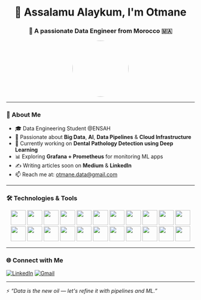 <h1 align="center">👋 Assalamu Alaykum, I'm Otmane</h1>
<h3 align="center">🧠 A passionate Data Engineer from Morocco 🇲🇦</h3>

<p align="center">
  <img src="https://avatars.githubusercontent.com/u/your_user_id?v=4" width="150" style="border-radius: 50%;" />
</p>

---

### 🚀 About Me

- 🎓 Data Engineering Student @ENSAH
- 🤖 Passionate about **Big Data**, **AI**, **Data Pipelines** & **Cloud Infrastructure**
- 🧪 Currently working on **Dental Pathology Detection using Deep Learning**
- 📊 Exploring **Grafana + Prometheus** for monitoring ML apps
- ✍️ Writing articles soon on **Medium** & **LinkedIn**
- 📫 Reach me at: [otmane.data@gmail.com](mailto:otmane.data@gmail.com)

---

### 🛠️ Technologies & Tools

<p align="center">
  <!-- Languages & Backends -->
  <img src="https://cdn.jsdelivr.net/gh/devicons/devicon/icons/java/java-original.svg" width="40"/>
  <img src="https://cdn.jsdelivr.net/gh/devicons/devicon/icons/c/c-original.svg" width="40"/>
  <img src="https://cdn.jsdelivr.net/gh/devicons/devicon/icons/html5/html5-original.svg" width="40"/>
  <img src="https://cdn.jsdelivr.net/gh/devicons/devicon/icons/css3/css3-original.svg" width="40"/>
  <img src="https://cdn.jsdelivr.net/gh/devicons/devicon/icons/flask/flask-original.svg" width="40"/>
  <img src="https://cdn.jsdelivr.net/gh/devicons/devicon/icons/fastapi/fastapi-original.svg" width="40"/>
  <img src="https://cdn.jsdelivr.net/gh/devicons/devicon/icons/spring/spring-original.svg" width="40"/>

  <!-- Databases -->
  <img src="https://cdn.jsdelivr.net/gh/devicons/devicon/icons/postgresql/postgresql-original.svg" width="40"/>
  <img src="https://cdn.jsdelivr.net/gh/devicons/devicon/icons/oracle/oracle-original.svg" width="40"/>
  <img src="https://cdn.jsdelivr.net/gh/devicons/devicon/icons/mongodb/mongodb-original.svg" width="40"/>

  <!-- Big Data -->
  <img src="https://cdn.jsdelivr.net/gh/devicons/devicon/icons/apachehadoop/apachehadoop-original.svg" width="40"/>
  <img src="https://cdn.jsdelivr.net/gh/devicons/devicon/icons/apachehive/apachehive-original.svg" width="40"/>
  <img src="https://cdn.jsdelivr.net/gh/devicons/devicon/icons/apachekafka/apachekafka-original.svg" width="40"/>
  <img src="https://cdn.jsdelivr.net/gh/devicons/devicon/icons/apacheairflow/apacheairflow-original.svg" width="40"/>
  <img src="https://cdn.jsdelivr.net/gh/devicons/devicon/icons/apachespark/apachespark-original.svg" width="40"/>
  <img src="https://www.vectorlogo.zone/logos/getdbt/getdbt-icon.svg" width="40"/>

  <!-- DevOps -->
  <img src="https://cdn.jsdelivr.net/gh/devicons/devicon/icons/docker/docker-original.svg" width="40"/>
  <img src="https://cdn.jsdelivr.net/gh/devicons/devicon/icons/kubernetes/kubernetes-plain.svg" width="40"/>
  <img src="https://cdn.jsdelivr.net/gh/devicons/devicon/icons/git/git-original.svg" width="40"/>
  <img src="https://cdn.jsdelivr.net/gh/devicons/devicon/icons/github/github-original.svg" width="40"/>

  <!-- Monitoring -->
  <img src="https://cdn.jsdelivr.net/gh/devicons/devicon/icons/grafana/grafana-original.svg" width="40"/>
  <img src="https://cdn.jsdelivr.net/gh/devicons/devicon/icons/prometheus/prometheus-original.svg" width="40"/>
</p>

---

### 🌐 Connect with Me

[![LinkedIn](https://img.shields.io/badge/LinkedIn-blue?logo=linkedin&style=flat)](https://linkedin.com/in/ton-lien)
[![Gmail](https://img.shields.io/badge/Gmail-red?logo=gmail&style=flat)](mailto:otmane.data@gmail.com)

---

⚡ *“Data is the new oil — let's refine it with pipelines and ML.”*
